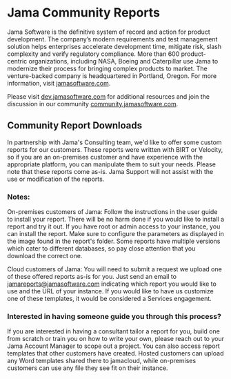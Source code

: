 ﻿# Jama Community Reports

Jama Software is the definitive system of record and action for product development. The company’s modern requirements and test management solution helps enterprises accelerate development time, mitigate risk, slash complexity and verify regulatory compliance. More than 600 product-centric organizations, including NASA, Boeing and Caterpillar use Jama to modernize their process for bringing complex products to market. The venture-backed company is headquartered in Portland, Oregon. For more information, visit [jamasoftware.com](http://jamasoftware.com).

Please visit [dev.jamasoftware.com](http://dev.jamasoftware.com) for additional resources and join the discussion in our community [community.jamasoftware.com](http://community.jamasoftware.com).

## Community Report Downloads
In partnership with Jama's Consulting team, we'd like to offer some custom reports for our customers. These reports were written with BIRT or Velocity, so if you are an on-premises customer and have experience with the appropriate platform, you can manipulate them to suit your needs. Please note that these reports come as-is. Jama Support will not assist with the use or modification of the reports.
 
### Notes:
On-premises customers of Jama: Follow the instructions in the user guide to install your report. There will be no harm done if you would like to install a report and try it out. If you have root or admin access to your instance, you can install the report. Make sure to configure the parameters as displayed in the image found in the report's folder. Some reports have multiple versions which cater to different databases, so pay close attention that you download the correct one.
 
Cloud customers of Jama: You will need to submit a request we upload one of these offered reports as-is for you. Just send an email to jamareports@jamasoftware.com indicating which report you would like to use and the URL of your instance. If you would like to have us customize one of these templates, it would be considered a Services engagement. 

### Interested in having someone guide you through this process?
If you are interested in having a consultant tailor a report for you, build one from scratch or train you on how to write your own, please reach out to your Jama Account Manager to scope out a project. You can also access report templates that other customers have created. Hosted customers can upload any Word templates shared there to jamacloud, while on-premises customers can use any file they see fit on their instance. 


